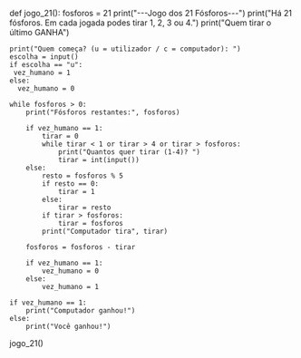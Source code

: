 


def jogo_21():
    fosforos = 21
    print("---Jogo dos 21 Fósforos---")
    print("Há 21 fósforos. Em cada jogada podes tirar 1, 2, 3 ou 4.")
    print("Quem tirar o último GANHA")

    print("Quem começa? (u = utilizador / c = computador): ")
    escolha = input()
    if escolha == "u":
     vez_humano = 1
    else:
      vez_humano = 0

    while fosforos > 0:
        print("Fósforos restantes:", fosforos)

        if vez_humano == 1:
            tirar = 0
            while tirar < 1 or tirar > 4 or tirar > fosforos:
                print("Quantos quer tirar (1-4)? ")
                tirar = int(input())
        else:
            resto = fosforos % 5
            if resto == 0:
                tirar = 1
            else:
                tirar = resto
            if tirar > fosforos:
                tirar = fosforos
            print("Computador tira", tirar)

        fosforos = fosforos - tirar

        if vez_humano == 1:
            vez_humano = 0
        else:
            vez_humano = 1

    if vez_humano == 1:
        print("Computador ganhou!")
    else:
        print("Você ganhou!")

jogo_21()
